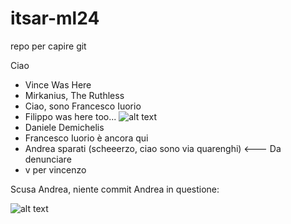 # itsar-ml24
repo per capire git

Ciao



- Vince Was Here
- Mirkanius, The Ruthless
- Ciao, sono Francesco Iuorio
- Filippo was here too...
![alt text](https://media.tenor.com/wMkBoSvYIh0AAAAj/pog-poggers.gif)
- Daniele Demichelis
- Francesco Iuorio è ancora qui                          
- Andrea sparati (scheeerzo, ciao sono via quarenghi) <--- Da denunciare
- v per vincenzo
                               
Scusa Andrea, niente commit
Andrea in questione:

![alt text](https://media.tenor.com/FMJCWGaIwT0AAAAM/cat-thumbs-up.gif)

